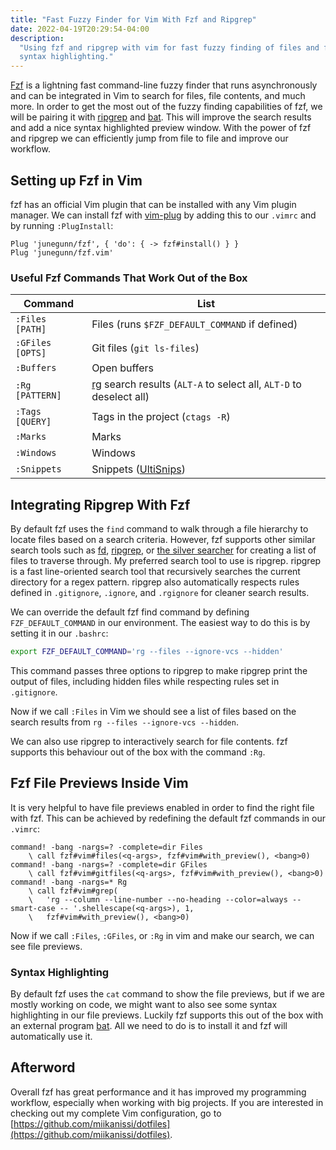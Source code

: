 ```yaml
---
title: "Fast Fuzzy Finder for Vim With Fzf and Ripgrep"
date: 2022-04-19T20:29:54-04:00
description:
  "Using fzf and ripgrep with vim for fast fuzzy finding of files and file contents with
  syntax highlighting."
---
```


[Fzf](https://github.com/junegunn/fzf) is a lightning fast command-line fuzzy finder
that runs asynchronously and can be integrated in Vim to search for files, file
contents, and much more. In order to get the most out of the fuzzy finding capabilities
of fzf, we will be pairing it with [ripgrep](https://github.com/BurntSushi/ripgrep) and
[bat](https://github.com/sharkdp/bat). This will improve the search results and add a
nice syntax highlighted preview window. With the power of fzf and ripgrep we can
efficiently jump from file to file and improve our workflow.

## Setting up Fzf in Vim

fzf has an official Vim plugin that can be installed with any Vim plugin manager. We can
install fzf with [vim-plug](https://github.com/junegunn/vim-plug) by adding this to our
`.vimrc` and by running `:PlugInstall`:

```viml
Plug 'junegunn/fzf', { 'do': { -> fzf#install() } }
Plug 'junegunn/fzf.vim'
```

### Useful Fzf Commands That Work Out of the Box

| Command          | List                                                                                                        |
| ---------------- | ----------------------------------------------------------------------------------------------------------- |
| `:Files [PATH]`  | Files (runs `$FZF_DEFAULT_COMMAND` if defined)                                                              |
| `:GFiles [OPTS]` | Git files (`git ls-files`)                                                                                  |
| `:Buffers`       | Open buffers                                                                                                |
| `:Rg [PATTERN]`  | [rg](https://github.com/BurntSushi/ripgrep) search results (`ALT-A` to select all, `ALT-D` to deselect all) |
| `:Tags [QUERY]`  | Tags in the project (`ctags -R`)                                                                            |
| `:Marks`         | Marks                                                                                                       |
| `:Windows`       | Windows                                                                                                     |
| `:Snippets`      | Snippets ([UltiSnips](https://github.com/SirVer/ultisnips))                                                 |

## Integrating Ripgrep With Fzf

By default fzf uses the `find` command to walk through a file hierarchy to locate files
based on a search criteria. However, fzf supports other similar search tools such as
[fd](https://github.com/sharkdp/fd), [ripgrep](https://github.com/BurntSushi/ripgrep),
or [the silver searcher](https://github.com/ggreer/the_silver_searcher) for creating a
list of files to traverse through. My preferred search tool to use is ripgrep. ripgrep
is a fast line-oriented search tool that recursively searches the current directory for
a regex pattern. ripgrep also automatically respects rules defined in `.gitignore`,
`.ignore`, and `.rgignore` for cleaner search results.

We can override the default fzf find command by defining `FZF_DEFAULT_COMMAND` in our
environment. The easiest way to do this is by setting it in our `.bashrc`:

```bash
export FZF_DEFAULT_COMMAND='rg --files --ignore-vcs --hidden'
```

This command passes three options to ripgrep to make ripgrep print the output of files,
including hidden files while respecting rules set in `.gitignore`.

Now if we call `:Files` in Vim we should see a list of files based on the search results
from `rg --files --ignore-vcs --hidden`.

We can also use ripgrep to interactively search for file contents. fzf supports this
behaviour out of the box with the command `:Rg`.

## Fzf File Previews Inside Vim

It is very helpful to have file previews enabled in order to find the right file with
fzf. This can be achieved by redefining the default fzf commands in our `.vimrc`:

```viml
command! -bang -nargs=? -complete=dir Files
    \ call fzf#vim#files(<q-args>, fzf#vim#with_preview(), <bang>0)
command! -bang -nargs=? -complete=dir GFiles
    \ call fzf#vim#gitfiles(<q-args>, fzf#vim#with_preview(), <bang>0)
command! -bang -nargs=* Rg
    \ call fzf#vim#grep(
    \   'rg --column --line-number --no-heading --color=always --smart-case -- '.shellescape(<q-args>), 1,
    \   fzf#vim#with_preview(), <bang>0)
```

Now if we call `:Files`, `:GFiles`, or `:Rg` in vim and make our search, we can see file
previews.

### Syntax Highlighting

By default fzf uses the `cat` command to show the file previews, but if we are mostly
working on code, we might want to also see some syntax highlighting in our file
previews. Luckily fzf supports this out of the box with an external program
[bat](https://github.com/sharkdp/bat). All we need to do is to install it and fzf will
automatically use it.

## Afterword

Overall fzf has great performance and it has improved my programming workflow,
especially when working with big projects. If you are interested in checking out my
complete Vim configuration, go to
[https://github.com/miikanissi/dotfiles](https://github.com/miikanissi/dotfiles).
